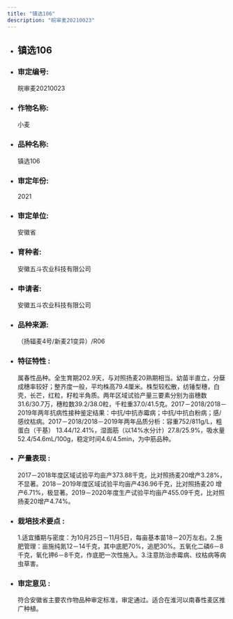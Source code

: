 ```yaml
---
title: "镇选106"
description: "皖审麦20210023"
---
```

* ## 镇选106
* ###  审定编号:  
   皖审麦20210023

*  ### 作物名称:  
   小麦

*   ###  品种名称: 
    镇选106

*   ### 审定年份: 
    2021

*   ### 审定单位:  
    安徽省

*   ### 育种者:  
    安徽五斗农业科技有限公司

*   ### 申请者:  
    安徽五斗农业科技有限公司 

*   ### 品种来源:  
    （扬辐麦4号/新麦21变异）/R06

*   ### 特征特性 : 
    属春性品种。全生育期202.9天，与对照扬麦20熟期相当。幼苗半直立，分蘖成穗率较好；整齐度一般，平均株高79.4厘米。株型较松散，纺锤型穗，白壳，长芒，红粒，籽粒半角质。两年区域试验产量三要素分别为亩穗数31.6/30.7万，穗粒数39.2/38.0粒，千粒重37.0/41.5克。2017－2018/2018－2019年两年抗病性接种鉴定结果：中抗/中抗赤霉病；中抗/中抗白粉病；感/感纹枯病。2017－2018/2018－2019年两年品质分析：容重752/811g/L，粗蛋白（干基） 13.44/12.41%，湿面筋（以14%水分计）27.8/25.9%，吸水量52.4/54.6mL/100g，稳定时间4.6/4.5min，为中筋品种。

*   ### 产量表现 : 
    2017－2018年度区域试验平均亩产373.88千克，比对照扬麦20增产3.28%，不显著。2018－2019年度区域试验平均亩产436.96千克，比对照扬麦20 增产6.71%，极显著。2019－2020年度生产试验平均亩产455.09千克，比对照扬麦20增产4.74%。

*   ### 栽培技术要点 : 
    1.适宜播期与密度：为10月25日－11月5日，每亩基本苗18－20万左右。2.施肥管理：亩施纯氮12－14千克，其中底肥70%，追肥30%。五氧化二磷6－8千克，氧化钾6－8千克，作底肥一次性施入。3.注意防治赤霉病、纹枯病等病虫草害。

*   ### 审定意见 : 
    符合安徽省主要农作物品种审定标准，审定通过。适合在淮河以南春性麦区推广种植。
